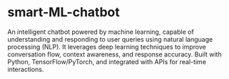 # smart-ML-chatbot
An intelligent chatbot powered by machine learning, capable of understanding and responding to user queries using natural language processing (NLP). It leverages deep learning techniques to improve conversation flow, context awareness, and response accuracy. Built with Python, TensorFlow/PyTorch, and integrated with APIs for real-time interactions.
